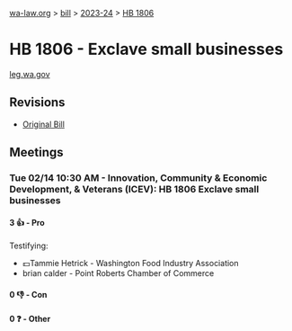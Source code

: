 [wa-law.org](/) > [bill](/bill/) > [2023-24](/bill/2023-24/) > [HB 1806](/bill/2023-24/hb/1806/)

# HB 1806 - Exclave small businesses
[leg.wa.gov](https://app.leg.wa.gov/billsummary?BillNumber=1806&Year=2023&Initiative=false)

## Revisions
* [Original Bill](1/)

## Meetings
### Tue 02/14 10:30 AM - Innovation, Community & Economic Development, & Veterans (ICEV): HB 1806 Exclave small businesses
#### 3 👍 - Pro
Testifying:
* 💵Tammie Hetrick - Washington Food Industry Association
* brian calder - Point Roberts Chamber of Commerce

#### 0 👎 - Con

#### 0 ❓ - Other
